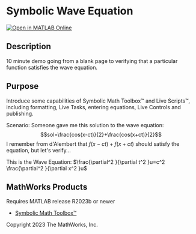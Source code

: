 # Symbolic Wave Equation

[![Open in MATLAB Online](https://www.mathworks.com/images/responsive/global/open-in-matlab-online.svg)](https://matlab.mathworks.com/open/github/v1?repo=mathworks/symbolic-wave-equation&file=waveEquationReport.mlx)

## Description
10 minute demo going from a blank page to verifying that a particular function satisfies the wave equation.

## Purpose
Introduce some capabilities of Symbolic Math Toolbox&trade; and Live Scripts&trade;, including formatting, Live Tasks, entering equations, Live Controls and publishing.

Scenario:
Someone gave me this solution to the wave equation:
$$sol=\frac{cos(x-ct)}{2}+\frac{cos(x+ct)}{2}$$
I remember from d'Alembert that $f(x-ct)+f(x+ct)$ should satisfy the equation, but let's verify...

This is the Wave Equation:
$\frac{\partial^2 }{\partial t^2 }u=c^2 \frac{\partial^2 }{\partial x^2 }u$


## MathWorks Products

Requires MATLAB release R2023b or newer
- [Symbolic Math Toolbox&trade;](https://www.mathworks.com/products/symbolic.html)


Copyright 2023 The MathWorks, Inc.
